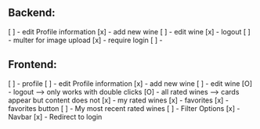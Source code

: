 ##  Backend:
[ ] - edit Profile information
[x] - add new wine
[ ] - edit wine
[x] - logout
[ ] - multer for image upload
[x] - require login
[ ] - 


## Frontend:
[ ] - profile
[ ] - edit Profile information
[x] - add new wine
[ ] - edit wine
[O] - logout --> only works with double clicks
[O] - all rated wines --> cards appear but content does not
[x] - my rated wines
[x] - favorites
[x] - favorites button
[ ] - My most recent rated wines
[ ] - Filter Options
[x] - Navbar
[x] - Redirect to login 
